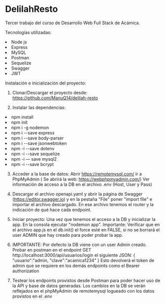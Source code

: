 <h1>DelilahResto</h1>

Tercer trabajo del curso de Desarrollo Web Full Stack de Acámica.

Tecnologías utilizadas:
<li>Node js</li>
<li>Express</li>
<li>MySQL</li>
<li>Postman</li>
<li>Sequelize</li>
<li>Swagger</li>
<li>JWT</li>

Instalación e inicialización del proyecto:
1) Clonar/Descargar el proyecto desde: https://github.com/ManuQ14/delilah-resto


2) Instalar las dependencias:
<li>npm install</li>
<li>npm init</li>
<li>npm i -g nodemon</li>
<li>npm i --save express</li>
<li>npm i --save body-parser</li>
<li>npm i --save jsonwebtoken</li>
<li>npm -i --save dotenv</li>
<li>npm -i --save sequelize</li>
<li>npm -i — save mysql2</li>
<li>npm -i --save bcrypt</li>

3) Acceder a la base de datos:
Abrir https://remotemysql.com/ 
ir a PhpMyAdmin ( Se abrirá la web: https://webphpmyadmin.com/)
Ver información de acceso a la DB en el archivo .env (Host, User y Pass)

4) Descargar el archivo openapi.yaml y abrir la página de Swagger (https://editor.swagger.io) y en la pestaña "File" poner "import file" e importar el archivo descargado.
En ese archivo tenemos el router y la indicación de qué hace cada endpoint.

5) Iniciar proyecto:
Una vez que tenemos el acceso a la DB y inicializar la app. En la consola ejecutar "nodemon app". Importante: Verificar que en el archivo app.js en el db.init() el force esté en FALSE, si no se borrará el user ADMIN que hay creado para poder probar la app.

6) IMPORTANTE: Por defecto la DB viene con un user Admin creado. Probar en postman en el endpoint GET http://localhost:3000/api/usuarios/login el siguiente JSON:
{
  "usuario":"admin,
  "clave":"acamica1234"
}
Esto devolverá el token de admin que se requiere en los demás endpoints como el Bearer authorization

7) Testear los endpoints provistos desde Postman para poder hacer uso de la API y base de datos generadas. Los cambios en la DB se verán reflejados en el phpMyAdmin de remotemysql logueado con los datos provistos en el .env

